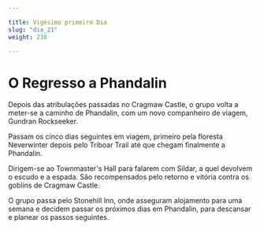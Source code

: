 ```yaml
---

title: Vigésimo primeiro Dia
slug: "dia_21"
weight: 210

---
```


# O Regresso a Phandalin

Depois das atribulações passadas no Cragmaw Castle, o grupo volta a meter-se a caminho de Phandalin, com um novo companheiro de viagem, Gundran Rockseeker.

Passam os cinco dias seguintes em viagem, primeiro pela floresta Neverwinter depois pelo Triboar Trail até que chegam finalmente a Phandalin.

Dirigem-se ao Townmaster's Hall para falarem com Sildar, a quel devolvem o escudo e a espada. São recompensados pelo retorno e vitória contra os goblins de Cragmaw Castle.

O grupo passa pelo Stonehill Inn, onde asseguram alojamento para uma semana e decidem passar os próximos dias em Phandalin, para descansar e planear os passos seguintes.




